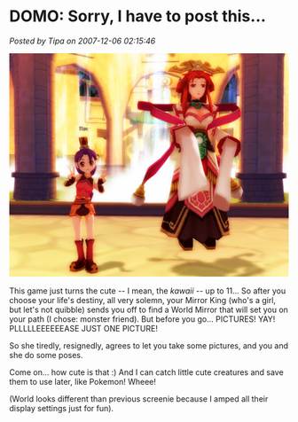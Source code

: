 # DOMO: Sorry, I have to post this...

*Posted by Tipa on 2007-12-06 02:15:46*

![domo-2007-12-05-19-00-03-62.jpg](../../../uploads/2007/12/domo-2007-12-05-19-00-03-62.jpg)

This game just turns the cute -- I mean, the *kawaii* -- up to 11... So after you choose your life's destiny, all very solemn, your Mirror King (who's a girl, but let's not quibble) sends you off to find a World Mirror that will set you on your path (I chose: monster friend). But before you go... PICTURES! YAY! PLLLLLEEEEEEASE JUST ONE PICTURE!

So she tiredly, resignedly, agrees to let you take some pictures, and you and she do some poses.

Come on... how cute is that :) And I can catch little cute creatures and save them to use later, like Pokemon! Wheee!

(World looks different than previous screenie because I amped all their display settings just for fun).

